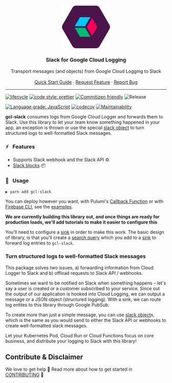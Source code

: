 <p align="center">
    <img src="./.github/logo.svg" alt="Logo" width="150px">
</p>

<p align="center">
    <h3 align="center">Slack for Google Cloud Logging</h3>
</p>

<p align="center">
    Transport messages (and objects) from Google Cloud Logging to Slack
    <br />
    <br />
    <a href="#space_invader--usage">Quick Start Guide</a>
    ·
    <a href="https://github.com/bjerkio/gcl-slack/issues">Request Feature</a>
    ·
    <a href="https://github.com/bjerkio/gcl-slack/issues">Report Bug</a>
  </p>
</p>

---

[![lifecycle](https://img.shields.io/badge/lifecycle-experimental-orange.svg)](https://www.tidyverse.org/lifecycle/#experimental)
[![code style: prettier](https://img.shields.io/badge/code_style-prettier-ff69b4.svg?style=flat-square)](https://github.com/prettier/prettier)
[![Commitizen friendly](https://img.shields.io/badge/commitizen-friendly-brightgreen.svg?style=flat-square)](http://commitizen.github.io/cz-cli/)
![Release](https://github.com/bjerkio/gcl-slack/workflows/Release/badge.svg)

[![Language grade: JavaScript](https://img.shields.io/lgtm/grade/javascript/g/bjerkio/gcl-slack.svg?logo=lgtm&logoWidth=18)](https://lgtm.com/projects/g/bjerkio/gcl-slack/context:javascript)
[![codecov](https://codecov.io/gh/bjerkio/gcl-slack/branch/main/graph/badge.svg)](https://codecov.io/gh/bjerkio/gcl-slack)
[![Maintainability](https://api.codeclimate.com/v1/badges/abaf7c9907eccc452518/maintainability)](https://codeclimate.com/github/bjerkio/gcl-slack/maintainability)

**gcl-slack** consumes logs from Google Cloud Logger and forwards them to Slack.
Use this library to let your team know something happened in your app, an
exception is thrown or use the special [slack object] to turn structured logs to
well-formatted Slack messages.

[slack object]: #
[slack blocks]: https://api.slack.com/block-kit

### :zap: &nbsp; Features

- Supports Slack webhook and the Slack API ⚙️
- [Slack blocks] 📦

### :space_invader: &nbsp; Usage

```shell
▶ yarn add gcl-slack
```

You can deploy however you want, with Pulumi's [Callback
Function][pulumi-callback] or with [Firebase CLI][firebase], see the [examples].

**We are currently building this library out, and once things are ready for
production loads, we'll add tutorials to make it easier to configure this**

You'll need to configure a [sink] in order to make this work. The basic design
of library, is that you'll create a [search query] which you add to a [sink] to
forward log entries to `gcl-slack`.

[sink]: https://cloud.google.com/logging/docs/export/configure_export_v2
[search query]: https://cloud.google.com/logging/docs/view/advanced-queries
[examples]: ./examples

### Turn structured logs to well-formatted Slack messages

This package solves two issues, a) forwarding information from Cloud Logger to
Slack and b) offload requests to Slack API / webhooks.

Sometimes we want to be notified on Slack when something happens – let's say a
user is created or a customer subscribed to your service. Since out the output
of our application is hooked into Cloud Logging, we can output a message or a
JSON object (structured logging). With a sink, we can route log entites to this
library through Google PubSub.

To create more than just a simple message, you can use [slack object]s, which is
the same as you would send to either the Slack API or webhooks to create
well-formatted slack messages.

Let your Kubernetes Pod, Cloud Run or Cloud Functions focus on core business,
and distribute your logging to Slack with this library!

[pulumi-callback]:
  https://www.pulumi.com/blog/simple-serverless-programming-with-google-cloud-functions-and-pulumi/
[firebase]: https://firebase.google.com/docs/functions/get-started

## Contribute & Disclaimer

We love to get help 🙏 Read more about how to get started in
[CONTRIBUTING](CONTRIBUTING.md) 🌳
